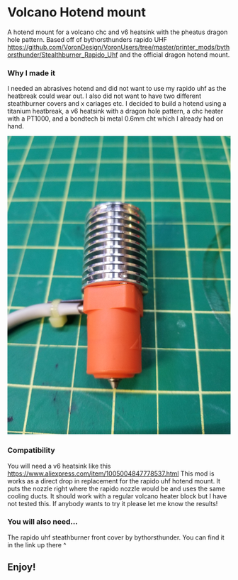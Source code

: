
# Volcano Hotend mount

A hotend mount for a volcano chc and v6 heatsink with the pheatus dragon hole pattern. Based off of bythorsthunders rapido UHF https://github.com/VoronDesign/VoronUsers/tree/master/printer_mods/bythorsthunder/Stealthburner_Rapido_Uhf and the official dragon hotend mount. 

### Why I made it

I needed an abrasives hotend and did not want to use my rapido uhf as the heatbreak could wear out. I also did not want to have two different steathburner covers and x cariages etc. I decided to build a hotend using a titanium heatbreak, a v6 heatsink with a dragon hole pattern, a chc heater with a PT1000, and a bondtech bi metal 0.6mm cht which I already had on hand.

![image](https://github.com/BlakesMakes/VoronUsers/blob/master/printer_mods/BlakesMakes/volcano_hotend_mount/images/volcano.jpg)

### Compatibility

You will need a v6 heatsink like this https://www.aliexpress.com/item/1005004847778537.html This mod is works as a direct drop in replacement for the rapido uhf hotend mount. It puts the nozzle right where the rapido nozzle would be and uses the same cooling ducts. It should work with a regular volcano heater block but I have not tested this. If anybody wants to try it please let me know the results!

### You will also need...
The rapido uhf steathburner front cover by bythorsthunder. You can find it in the link up there ^

## Enjoy!
